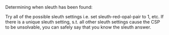 Determining when sleuth has been found:

Try all of the possible sleuth settings i.e. set sleuth-red-opal-pair to 1, etc. 
If there is a unique sleuth setting, s.t. all other sleuth settings cause the CSP to be unsolvable,
you can safely say that you know the sleuth answer.
